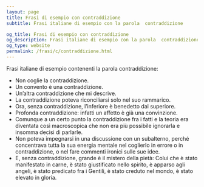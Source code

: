 ```yaml
---
layout: page
title: Frasi di esempio con contraddizione 
subtitle: Frasi italiane di esempio con la parola  contraddizione

og_title: Frasi di esempio con contraddizione 
og_description: Frasi italiane di esempio con la parola  contraddizione
og_type: website
permalink: /frasi/c/contraddizione.html
---
```


Frasi italiane di esempio contenenti la parola contraddizione:


- Non coglie la contraddizione.
- Un convento è una contraddizione.
- Un’altra contraddizione che mi descrive.
- La contraddizione poteva riconciliarsi solo nel suo rammarico.
- Ora, senza contraddizione, l’inferiore è benedetto dal superiore.
- Profonda contraddizione: infatti un affetto è già una convinzione.
- Comunque a un certo punto la contraddizione fra i fatti e la teoria era diventata così macroscopica che non era più possibile ignorarla e insomma decisi di parlarle.
- Non poteva impegnarsi in una discussione con un subalterno, perché concentrava tutta la sua energia mentale nel coglierlo in errore o in contraddizione, o nel fare commenti ironici sulle sue idee.
- E, senza contraddizione, grande è il mistero della pietà: Colui che è stato manifestato in carne, è stato giustificato nello spirito, è apparso agli angeli, è stato predicato fra i Gentili, è stato creduto nel mondo, è stato elevato in gloria.
